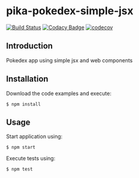 # pika-pokedex-simple-jsx

[![Build Status](https://img.shields.io/travis/pikamachu/pika-pokedex-simple-jsx/master.svg)](https://travis-ci.com/pikamachu/pika-pokedex-simple-jsx)
[![Codacy Badge](https://api.codacy.com/project/badge/Grade/7a5d465f487e4f55a8e50e8201cc69b1)](https://www.codacy.com/project/antonio.marin.jimenez/pika-pokedex-simple-jsx/dashboard?utm_source=github.com&amp;utm_medium=referral&amp;utm_content=pikamachu/pika-pokedex-simple-jsx&amp;utm_campaign=Badge_Grade_Dashboard)
[![codecov](https://codecov.io/gh/pikamachu/pika-pokedex-simple-jsx/branch/master/graph/badge.svg)](https://codecov.io/gh/pikamachu/pika-pokedex-simple-jsx)

## Introduction

Pokedex app using simple jsx and web components

## Installation

Download the code examples and execute:

```shell
$ npm install
```

## Usage

Start application using:

```shell
$ npm start
```

Execute tests using:

```shell
$ npm test
```